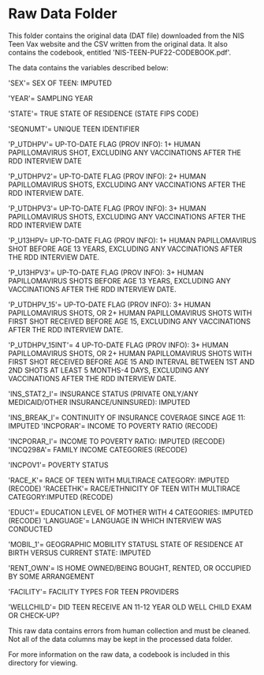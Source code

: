 # Raw Data Folder
This folder contains the original data (DAT file) downloaded from the NIS Teen Vax website and the CSV written from the original data. It also contains the codebook, entitled 'NIS-TEEN-PUF22-CODEBOOK.pdf'.

The data contains the variables described below:

'SEX'=	SEX OF TEEN: IMPUTED

'YEAR'=	SAMPLING YEAR 

'STATE'=	TRUE STATE OF RESIDENCE (STATE FIPS CODE) 

'SEQNUMT'=	UNIQUE TEEN IDENTIFIER 

'P_UTDHPV'=	UP-TO-DATE FLAG (PROV INFO): 1+ HUMAN PAPILLOMAVIRUS SHOT, EXCLUDING ANY VACCINATIONS AFTER THE RDD INTERVIEW DATE

'P_UTDHPV2'= 	UP-TO-DATE FLAG (PROV INFO): 2+ HUMAN PAPILLOMAVIRUS SHOTS, EXCLUDING ANY VACCINATIONS AFTER THE RDD INTERVIEW DATE.

'P_UTDHPV3'=	UP-TO-DATE FLAG (PROV INFO): 3+ HUMAN PAPILLOMAVIRUS SHOTS, EXCLUDING ANY VACCINATIONS AFTER THE RDD INTERVIEW DATE

'P_U13HPV=	UP-TO-DATE FLAG (PROV INFO): 1+ HUMAN PAPILLOMAVIRUS SHOT BEFORE AGE 13 YEARS, EXCLUDING ANY VACCINATIONS AFTER THE RDD INTERVIEW DATE.

'P_U13HPV3'=	UP-TO-DATE FLAG (PROV INFO): 3+ HUMAN PAPILLOMAVIRUS SHOTS BEFORE AGE 13 YEARS, EXCLUDING ANY VACCINATIONS AFTER THE RDD INTERVIEW DATE.

'P_UTDHPV_15'=	UP-TO-DATE FLAG (PROV INFO): 3+ HUMAN PAPILLOMAVIRUS SHOTS, OR 2+ HUMAN PAPILLOMAVIRUS SHOTS WITH FIRST SHOT RECEIVED BEFORE AGE 15, EXCLUDING ANY VACCINATIONS AFTER THE RDD INTERVIEW DATE.

'P_UTDHPV_15INT'= 4	UP-TO-DATE FLAG (PROV INFO): 3+ HUMAN PAPILLOMAVIRUS SHOTS, OR 2+ HUMAN PAPILLOMAVIRUS SHOTS WITH FIRST SHOT RECEIVED BEFORE AGE 15 AND INTERVAL BETWEEN 1ST AND 2ND SHOTS AT LEAST 5 MONTHS-4 DAYS, EXCLUDING ANY VACCINATIONS AFTER THE RDD INTERVIEW DATE.

'INS_STAT2_I'= 	INSURANCE STATUS (PRIVATE ONLY/ANY MEDICAID/OTHER
INSURANCE/UNINSURED): IMPUTED

'INS_BREAK_I'=	CONTINUITY OF INSURANCE COVERAGE SINCE AGE 11: IMPUTED
'INCPORAR'=	INCOME TO POVERTY RATIO (RECODE) 

'INCPORAR_I'= 	INCOME TO POVERTY RATIO: IMPUTED (RECODE) 
'INCQ298A'=	FAMILY INCOME CATEGORIES (RECODE)

'INCPOV1'=	POVERTY STATUS 

'RACE_K'=  RACE OF TEEN WITH MULTIRACE CATEGORY: IMPUTED (RECODE)
'RACEETHK'=	 RACE/ETHNICITY OF TEEN WITH MULTIRACE CATEGORY:IMPUTED (RECODE)

'EDUC1'=	 EDUCATION LEVEL OF MOTHER WITH 4 CATEGORIES: IMPUTED (RECODE)
'LANGUAGE'=	LANGUAGE IN WHICH INTERVIEW WAS CONDUCTED 

'MOBIL_1'=	GEOGRAPHIC MOBILITY STATUSL STATE OF RESIDENCE AT BIRTH VERSUS CURRENT STATE: IMPUTED

'RENT_OWN'=	IS HOME OWNED/BEING BOUGHT, RENTED, OR OCCUPIED BY SOME ARRANGEMENT 

'FACILITY'=	FACILITY TYPES FOR TEEN PROVIDERS

'WELLCHILD'=	DID TEEN RECEIVE AN 11-12 YEAR OLD WELL CHILD EXAM OR CHECK-UP?

This raw data contains errors from human collection and must be cleaned. Not all of the data columns may be kept in the processed data folder.

For more information on the raw data, a codebook is included in this directory for viewing. 